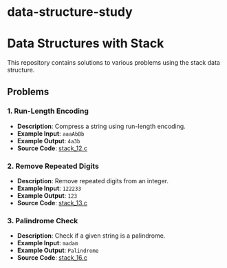 # data-structure-study

# Data Structures with Stack

This repository contains solutions to various problems using the stack data structure.

## Problems

### 1. Run-Length Encoding
- **Description**: Compress a string using run-length encoding.
- **Example Input**: `aaaAbBb`
- **Example Output**: `4a3b`
- **Source Code**: [stack_12.c](stack_12.c)

### 2. Remove Repeated Digits
- **Description**: Remove repeated digits from an integer.
- **Example Input**: `122233`
- **Example Output**: `123`
- **Source Code**: [stack_13.c](stack_13.c)

### 3. Palindrome Check
- **Description**: Check if a given string is a palindrome.
- **Example Input**: `madam`
- **Example Output**: `Palindrome`
- **Source Code**: [stack_16.c](stack_16.c)

